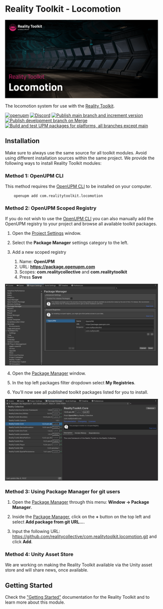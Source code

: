 # Reality Toolkit - Locomotion

![com.realitytoolkit.locomotion](https://github.com/realitycollective/realitycollective.logo/blob/main/RealityToolkit/RepoBanners/com.realitytoolkit.locomotion.png?raw=true)

The locomotion system for use with the [Reality Toolkit](https://realitytoolkit.realitycollective.net/).

[![openupm](https://img.shields.io/npm/v/com.realitytoolkit.locomotion?label=openupm&registry_uri=https://package.openupm.com)](https://openupm.com/packages/com.realitytoolkit.locomotion/) [![Discord](https://img.shields.io/discord/597064584980987924.svg?label=&logo=discord&logoColor=ffffff&color=7389D8&labelColor=6A7EC2)](https://discord.gg/hF7TtRCFmB)
[![Publish main branch and increment version](https://github.com/realitycollective/com.realitytoolkit.locomotion/actions/workflows/main-publish.yml/badge.svg)](https://github.com/realitycollective/com.realitytoolkit.locomotion/actions/workflows/main-publish.yml)
[![Publish development branch on Merge](https://github.com/realitycollective/com.realitytoolkit.locomotion/actions/workflows/development-publish.yml/badge.svg)](https://github.com/realitycollective/com.realitytoolkit.locomotion/actions/workflows/development-publish.yml)
[![Build and test UPM packages for platforms, all branches except main](https://github.com/realitycollective/com.realitytoolkit.locomotion/actions/workflows/development-buildandtestupmrelease.yml/badge.svg)](https://github.com/realitycollective/com.realitytoolkit.locomotion/actions/workflows/development-buildandtestupmrelease.yml)

## Installation

Make sure to always use the same source for all toolkit modules. Avoid using different installation sources within the same project. We provide the following ways to install Reality Toolkit modules:

### Method 1: OpenUPM CLI

This method requires the [OpenUPM CLI](https://openupm.com/#get-started-with-cli-optional) to be installed on your computer.

```text
    openupm add com.realitytoolkit.locomotion
```

### Method 2: OpenUPM Scoped Registry

If you do not wish to use the [OpenUPM CLI](https://openupm.com/#get-started-with-cli-optional) you can also manually add the OpenUPM registry to your project and browse all available toolkit packages.

1. Open the [Project Settings](https://docs.unity3d.com/Manual/comp-ManagerGroup.html) window.
   
2. Select the **Package Manager** settings category to the left.
   
3. Add a new scoped registry
   1. Name: **OpenUPM**
   2. URL: **https://package.openupm.com**
   3. Scopes: **com.realitycollective** and **com.realitytoolkit**
   4. Press **Save** 

![Add Scoped Registry](https://github.com/realitycollective/realitycollective.logo/blob/main/RealityToolkit/ReadmeAssets/add-scoped-registry.png?raw=true)

4. Open the [Package Manager](https://docs.unity3d.com/Manual/Packages.html) window.
   
5. In the top left packages filter dropdown select **My Registries**.
   
6. You'll now see all published toolkit packages listed for you to install.

![Add Scoped Registry](https://github.com/realitycollective/realitycollective.logo/blob/main/RealityToolkit/ReadmeAssets/package-manager-registry.png?raw=true)

### Method 3: Using Package Manager for git users

1. Open the [Package Manager](https://docs.unity3d.com/Manual/Packages.html) through this menu: **Window -> Package Manager**.

2. Inside the [Package Manager](https://docs.unity3d.com/Manual/Packages.html), click on the **+** button on the top left and select **Add package from git URL...**.

3. Input the following URL: https://github.com/realitycollective/com.realitytoolkit.locomotion.git and click **Add**.

### Method 4: Unity Asset Store

We are working on making the Reality Toolkit available via the Unity asset store and will share news, once available.

## Getting Started

Check the ["Getting Started"](https://realitytoolkit.realitycollective.net/) documentation for the Reality Toolkit and to learn more about this module.